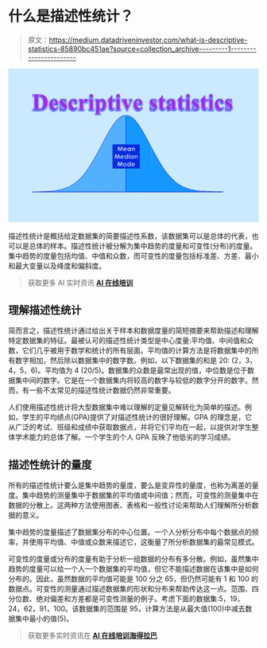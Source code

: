 # 什么是描述性统计？

> 原文：<https://medium.datadriveninvestor.com/what-is-descriptive-statistics-85890bc451ae?source=collection_archive---------1----------------------->

![](img/19fe96c41a8ed2ca83545392a5a8a6fd.png)

描述性统计是概括给定数据集的简要描述性系数，该数据集可以是总体的代表，也可以是总体的样本。描述性统计被分解为集中趋势的度量和可变性(分布)的度量。集中趋势的度量包括均值、中值和众数，而可变性的度量包括标准差、方差、最小和最大变量以及峰度和偏斜度。

> 获取更多 AI 实时资讯 [**AI 在线培训**](https://onlineitguru.com/artificial-intelligence-course.html)

## 理解描述性统计

简而言之，描述性统计通过给出关于样本和数据度量的简短摘要来帮助描述和理解特定数据集的特征。最被认可的描述性统计类型是中心度量:平均值、中间值和众数，它们几乎被用于数学和统计的所有层面。平均值的计算方法是将数据集中的所有数字相加，然后除以数据集中的数字数。例如，以下数据集的和是 20: (2，3，4，5，6)。平均值为 4 (20/5)。数据集的众数是最常出现的值，中位数是位于数据集中间的数字。它是在一个数据集内将较高的数字与较低的数字分开的数字。然而，有一些不太常见的描述性统计数据仍然非常重要。

人们使用描述性统计将大型数据集中难以理解的定量见解转化为简单的描述。例如，学生的平均绩点(GPA)提供了对描述性统计的很好理解。GPA 的理念是，它从广泛的考试、班级和成绩中获取数据点，并将它们平均在一起，以提供对学生整体学术能力的总体了解。一个学生的个人 GPA 反映了他低劣的学习成绩。

## 描述性统计的量度

所有的描述性统计要么是集中趋势的量度，要么是变异性的量度，也称为离差的量度。集中趋势的测量集中于数据集的平均值或中间值；然而，可变性的测量集中在数据的分散上。这两种方法使用图表、表格和一般性讨论来帮助人们理解所分析数据的意义。

集中趋势的度量描述了数据集分布的中心位置。一个人分析分布中每个数据点的频率，并使用平均值、中值或众数来描述它，这衡量了所分析数据集的最常见模式。

可变性的度量或分布的度量有助于分析一组数据的分布有多分散。例如，虽然集中趋势的度量可以给一个人一个数据集的平均值，但它不能描述数据在该集中是如何分布的。因此，虽然数据的平均值可能是 100 分之 65，但仍然可能有 1 和 100 的数据点。可变性的测量通过描述数据集的形状和分布来帮助传达这一点。范围、四分位数、绝对偏差和方差都是可变性测量的例子。考虑下面的数据集:5，19，24，62，91，100。该数据集的范围是 95，计算方法是从最大值(100)中减去数据集中最小的值(5)。

> 获取更多实时资讯在 [**AI 在线培训海得拉巴**](https://onlineitguru.com/artificial-intelligence-course.html)